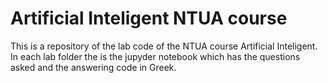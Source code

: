 # Artificial Inteligent NTUA course

This is a repository of the lab code of the NTUA course Artificial Inteligent.
In each lab folder the is the jupyder notebook which has the questions asked and the answering code in Greek.